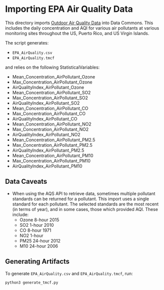 # Importing EPA Air Quality Data
This directory imports [Outdoor Air Quality Data](https://aqs.epa.gov/aqsweb/airdata/download_files.html) into Data Commons. This includes the daily concentration and AQI for various air pollutants at various monitoring sites throughout the US, Puerto Rico, and US Virgin Islands. 

The script generates:
- `EPA_AirQuality.csv`
- `EPA_AirQuality.tmcf`

and relies on the following StatisticalVariables:
- Mean_Concentration_AirPollutant_Ozone
- Max_Concentration_AirPollutant_Ozone
- AirQualityIndex_AirPollutant_Ozone
- Mean_Concentration_AirPollutant_SO2 
- Max_Concentration_AirPollutant_SO2 
- AirQualityIndex_AirPollutant_SO2
- Mean_Concentration_AirPollutant_CO
- Max_Concentration_AirPollutant_CO 
- AirQualityIndex_AirPollutant_CO
- Mean_Concentration_AirPollutant_NO2
- Max_Concentration_AirPollutant_NO2 
- AirQualityIndex_AirPollutant_NO2
- Mean_Concentration_AirPollutant_PM2.5
- Max_Concentration_AirPollutant_PM2.5 
- AirQualityIndex_AirPollutant_PM2.5
- Mean_Concentration_AirPollutant_PM10 
- Max_Concentration_AirPollutant_PM10 
- AirQualityIndex_AirPollutant_PM10

## Data Caveats
- When using the AQS API to retrieve data, sometimes multiple pollutant standards can be returned for a pollutant. This import uses a single standard for each pollutant. The selected standards are the most recent (in terms of year), and in some cases, those which provided AQI. These include: 
    - Ozone 8-hour 2015
    - SO2 1-hour 2010
    - CO 8-hour 1971
    - NO2 1-hour
    - PM25 24-hour 2012
    - M10 24-hour 2006

## Generating Artifacts 
To generate `EPA_AirQuality.csv` and `EPA_AirQuality.tmcf`, run: 
```
python3 generate_tmcf.py
```